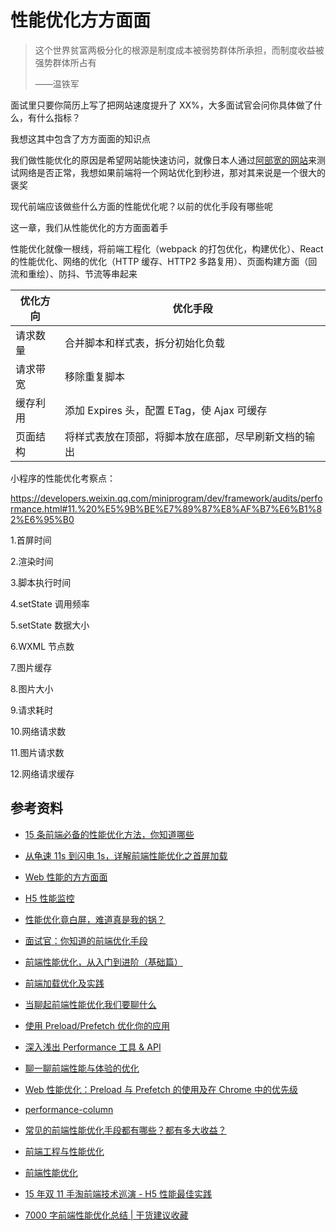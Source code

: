 # 性能优化方方面面

> 这个世界贫富两极分化的根源是制度成本被弱势群体所承担，而制度收益被强势群体所占有
>
> ——温铁军

面试里只要你简历上写了把网站速度提升了 XX%，大多面试官会问你具体做了什么，有什么指标？

我想这其中包含了方方面面的知识点

我们做性能优化的原因是希望网站能快速访问，就像日本人通过[阿部宽的网站](http://abehiroshi.la.coocan.jp/)来测试网络是否正常，我想如果前端将一个网站优化到秒进，那对其来说是一个很大的褒奖

现代前端应该做些什么方面的性能优化呢？以前的优化手段有哪些呢

这一章，我们从性能优化的方方面面着手

性能优化就像一根线，将前端工程化（webpack 的打包优化，构建优化）、React 的性能优化、网络的优化（HTTP 缓存、HTTP2 多路复用）、页面构建方面（回流和重绘）、防抖、节流等串起来

| 优化方向 | 优化手段                                             |
| -------- | ---------------------------------------------------- |
| 请求数量 | 合并脚本和样式表，拆分初始化负载                     |
| 请求带宽 | 移除重复脚本                                         |
| 缓存利用 | 添加 Expires 头，配置 ETag，使 Ajax 可缓存           |
| 页面结构 | 将样式表放在顶部，将脚本放在底部，尽早刷新文档的输出 |

小程序的性能优化考察点：

https://developers.weixin.qq.com/miniprogram/dev/framework/audits/performance.html#11.%20%E5%9B%BE%E7%89%87%E8%AF%B7%E6%B1%82%E6%95%B0

1.首屏时间

2.渲染时间

3.脚本执行时间

4.setState 调用频率

5.setState 数据大小

6.WXML 节点数

7.图片缓存

8.图片大小

9.请求耗时

10.网络请求数

11.图片请求数

12.网络请求缓存

## 参考资料

-   [15 条前端必备的性能优化方法，你知道哪些](https://zhuanlan.zhihu.com/p/85310910)

-   [从龟速 11s 到闪电 1s，详解前端性能优化之首屏加载](https://mp.weixin.qq.com/s/CE4uUUEufCUvXx5HZJxJBw)

-   [Web 性能的方方面面](https://github.com/laoqiren/web-performance)

-   [H5 性能监控](https://zhuanlan.zhihu.com/p/400429457?utm_source=wechat_session&utm_medium=social&utm_oi=56197411504128)

-   [性能优化竟白屏，难道真是我的锅？](https://mp.weixin.qq.com/s/nXFNSi77qtlGbmhiouUvJw)

-   [面试官：你知道的前端优化手段](https://mp.weixin.qq.com/s/_PhDlEBUF7YhP0UpXdMX8A)

-   [前端性能优化，从入门到进阶（基础篇）](https://zhuanlan.zhihu.com/p/78053275)

-   [前端加载优化及实践](https://developers.weixin.qq.com/community/develop/article/doc/00062cad124c8867cf380f64156c13)

-   [当聊起前端性能优化我们要聊什么](https://zhuanlan.zhihu.com/p/263467359)

-   [使用 Preload/Prefetch 优化你的应用](https://zhuanlan.zhihu.com/p/48521680)

-   [深入浅出 Performance 工具 & API](https://mp.weixin.qq.com/s/VZ0evkv-2590-DCuBL-Zlw)

-   [聊一聊前端性能与体验的优化](https://mp.weixin.qq.com/s/du8IG-pVo2c_z3P4lyBuWw)

-   [Web 性能优化：Preload 与 Prefetch 的使用及在 Chrome 中的优先级](https://blog.fundebug.com/2019/04/11/understand-preload-and-prefetch/)

-   [performance-column](https://github.com/barretlee/performance-column)

-   [常见的前端性能优化手段都有哪些？都有多大收益？](https://www.zhihu.com/question/40505685)

-   [前端工程与性能优化](https://github.com/fouber/blog/issues/3)

-   [前端性能优化](https://mp.weixin.qq.com/s/J60NkG8A_E-vI3RpKQSTmw)

-   [15 年双 11 手淘前端技术巡演 - H5 性能最佳实践](https://github.com/amfe/article/issues/21#)

-   [7000 字前端性能优化总结 | 干货建议收藏](https://mp.weixin.qq.com/s/aByfm9pnp5IPaz8zJyTuYg)
